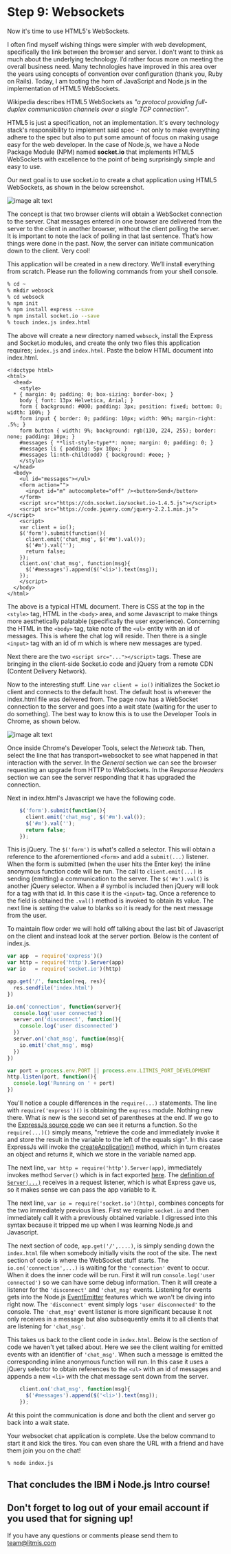 # Step 9: Websockets

Now it's time to use HTML5's WebSockets.

I often find myself wishing things were simpler with web development, specifically the link between the browser and server. I don't want to think as much about the underlying technology. I’d rather focus more on meeting the overall business need. Many technologies have improved in this area over the years using concepts of convention over configuration \(thank you, Ruby on Rails\). Today, I am tooting the horn of JavaScript and Node.js in the implementation of HTML5 WebSockets.

Wikipedia describes HTML5 WebSockets as _"a protocol providing full-duplex communication channels over a single TCP connection"_.

HTML5 is just a specification, not an implementation. It's every technology stack's responsibility to implement said spec - not only to make everything adhere to the spec but also to put some amount of focus on making usage easy for the web developer. In the case of Node.js, we have a Node Package Module \(NPM\) named **socket.io** that implements HTML5 WebSockets with excellence to the point of being surprisingly simple and easy to use.

Our next goal is to use socket.io to create a chat application using HTML5 WebSockets, as shown in the below screenshot.

![image alt text](.gitbook/assets/image_22.png)

The concept is that two browser clients will obtain a WebSocket connection to the server. Chat messages entered in one browser are delivered from the server to the client in another browser, without the client polling the server. It is important to note the lack of polling in that last sentence. That’s how things were done in the past. Now, the server can initiate communication down to the client. Very cool!

This application will be created in a new directory. We’ll install everything from scratch. Please run the following commands from your shell console.

```bash
% cd ~
% mkdir websock
% cd websock
% npm init
% npm install express --save
% npm install socket.io --save
% touch index.js index.html
```

The above will create a new directory named `websock`, install the Express and Socket.io modules, and create the only two files this application requires; `index.js` and `index.html`. Paste the below HTML document into index.html.

```markup
<!doctype html>
<html>
  <head>
    <style>
  * { margin: 0; padding: 0; box-sizing: border-box; }
    body { font: 13px Helvetica, Arial; }
    form { background: #000; padding: 3px; position: fixed; bottom: 0; width: 100%; }
    form input { border: 0; padding: 10px; width: 90%; margin-right: .5%; }
    form button { width: 9%; background: rgb(130, 224, 255); border: none; padding: 10px; }
    #messages { **list-style-type**: none; margin: 0; padding: 0; }
    #messages li { padding: 5px 10px; }
    #messages li:nth-child(odd) { background: #eee; }
    </style>
  </head>
  <body>
    <ul id="messages"></ul>
    <form action="">
      <input id="m" autocomplete="off" /><button>Send</button>
    </form>
    <script src="https://cdn.socket.io/socket.io-1.4.5.js"></script>
    <script src="https://code.jquery.com/jquery-2.2.1.min.js"></script>
    <script>
    var client = io();
    $('form').submit(function(){
      client.emit('chat_msg', $('#m').val());
      $('#m').val('');
      return false;
    });
    client.on('chat_msg', function(msg){
      $('#messages').append($('<li>').text(msg));
    });
    </script>
  </body>
</html>
```

The above is a typical HTML document. There is CSS at the top in the `<style>` tag, HTML in the `<body>` area, and some Javascript to make things more aesthetically palatable \(specifically the user experience\). Concerning the HTML in the `<body>` tag, take note of the `<ul>` entity with an id of messages. This is where the chat log will reside. Then there is a single `<input>` tag with an id of m which is where new messages are typed.

Next there are the two `<script src="..."></script>` tags. These are bringing in the client-side Socket.io code and jQuery from a remote CDN \(Content Delivery Network\).

Now to the interesting stuff. Line `var client = io()` initializes the Socket.io client and connects to the default host. The default host is wherever the index.html file was delivered from. The page now has a WebSocket connection to the server and goes into a wait state \(waiting for the user to do something\). The best way to know this is to use the Developer Tools in Chrome, as shown below.

![image alt text](.gitbook/assets/image_23.png)

Once inside Chrome's Developer Tools, select the _Network_ tab. Then, select the line that has transport=websocket to see what happened in that interaction with the server. In the _General_ section we can see the browser requesting an upgrade from HTTP to WebSockets. In the _Response Headers_ section we can see the server responding that it has upgraded the connection.

Next in index.html's Javascript we have the following code.

```javascript
    $('form').submit(function(){
      client.emit('chat_msg', $('#m').val());
      $('#m').val('');
      return false;
    });
```

This is jQuery. The `$('form')` is what's called a selector. This will obtain a reference to the aforementioned `<form>` and add a `submit(...)` listener. When the form is submitted \(when the user hits the Enter key\) the inline anonymous function code will be run. The call to `client.emit(...)` is sending \(emitting\) a communication to the server. The `$('#m').val()` is another jQuery selector. When a \# symbol is included then jQuery will look for a tag with that id. In this case it is the `<input>` tag. Once a reference to the field is obtained the `.val()` method is invoked to obtain its value. The next line is _setting_ the value to blanks so it is ready for the next message from the user.

To maintain flow order we will hold off talking about the last bit of Javascript on the client and instead look at the server portion. Below is the content of index.js. 

```javascript
var app  = require('express')()
var http = require('http').Server(app)
var io   = require('socket.io')(http)

app.get('/', function(req, res){
  res.sendfile('index.html')
})

io.on('connection', function(server){
  console.log('user connected')
  server.on('disconnect', function(){
    console.log('user disconnected')
  })
  server.on('chat_msg', function(msg){
    io.emit('chat_msg', msg)
  })
})

var port = process.env.PORT || process.env.LITMIS_PORT_DEVELOPMENT
http.listen(port, function(){
  console.log('Running on ' + port)
})
```

You'll notice a couple differences in the `require(...)` statements. The line with `require('express')()` is obtaining the `express` module. Nothing new there. What _is_ new is the second set of parentheses at the end. If we go to the [ExpressJs source code](https://github.com/expressjs/express/blob/master/lib/express.js#L27) we can see it returns a function. So the `require(...)()` simply means, "retrieve the code and immediately invoke it and store the result in the variable to the left of the equals sign". In this case ExpressJs will invoke the [createApplication\(\)](https://github.com/expressjs/express/blob/master/lib/express.js#L36) method, which in turn creates an object and returns it, which we store in the variable named app.

The next line, `var http = require('http').Server(app)`, immediately invokes method `Server()` which is in fact exported [here](https://github.com/nodejs/node/blob/master/lib/_http_server.js#L254). The [definition of ](https://github.com/nodejs/node/blob/master/lib/_http_server.js#L222)[`Server(...)`](https://github.com/nodejs/node/blob/master/lib/_http_server.js#L222) receives in a request listener, which is what Express gave us, so it makes sense we can pass the app variable to it.

The next line, `var io = require('socket.io')(http)`, combines concepts for the two immediately previous lines. First we require `socket.io` and then immediately call it with a previously obtained variable. I digressed into this syntax because it tripped me up when I was learning Node.js and Javascript.

The next section of code, `app.get('/',....)`, is simply sending down the `index.html` file when somebody initially visits the root of the site. The next section of code is where the WebSocket stuff starts. The `io.on('connection',...)` is waiting for the `'connection'` event to occur. When it does the inner code will be run. First it will run `console.log('user connected')` so we can have some debug information. Then it will create a listener for the `'disconnect'` and `'chat_msg'` events. Listening for events gets into the Node.js [EventEmitter](https://nodejs.org/api/events.html) features which we won't be diving into right now. The `'disconnect'` event simply logs `'user disconnected'` to the console. The `'chat_msg'` event listener is more significant because it not only receives in a message but also subsequently emits it to all clients that are listening for `'chat_msg'`.

This takes us back to the client code in `index.html`. Below is the section of code we haven't yet talked about. Here we see the client waiting for emitted events with an identifier of `'chat_msg'`. When such a message is emitted the corresponding inline anonymous function will run. In this case it uses a jQuery selector to obtain references to the `<ul>` with an id of messages and appends a new `<li>` with the chat message sent down from the server.

```javascript
    client.on('chat_msg', function(msg){
      $('#messages').append($('<li>').text(msg));
    });
```

At this point the communication is done and both the client and server go back into a wait state.

Your websocket chat application is complete. Use the below command to start it and kick the tires. You can even share the URL with a friend and have them join you on the chat!

```bash
% node index.js
```

## That concludes the IBM i Node.js Intro course!

## Don't forget to log out of your email account if you used that for signing up!

If you have any questions or comments please send them to [team@litmis.com](mailto:team@litmis.com)

